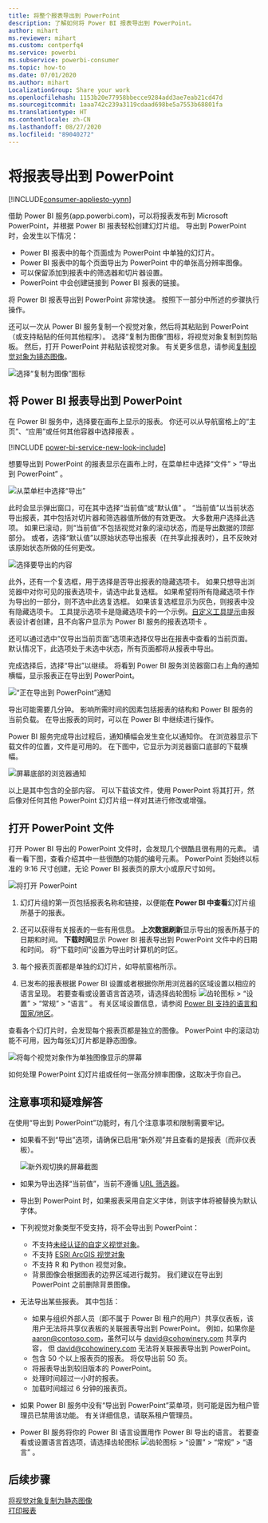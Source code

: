 ```yaml
---
title: 将整个报表导出到 PowerPoint
description: 了解如何将 Power BI 报表导出到 PowerPoint。
author: mihart
ms.reviewer: mihart
ms.custom: contperfq4
ms.service: powerbi
ms.subservice: powerbi-consumer
ms.topic: how-to
ms.date: 07/01/2020
ms.author: mihart
LocalizationGroup: Share your work
ms.openlocfilehash: 1153b20e77958bbecce9284add3ae7eab21cd47d
ms.sourcegitcommit: 1aaa742c239a3119cdaad698be5a7553b68801fa
ms.translationtype: HT
ms.contentlocale: zh-CN
ms.lasthandoff: 08/27/2020
ms.locfileid: "89040272"
---
```

# <a name="export-reports-to-powerpoint"></a>将报表导出到 PowerPoint

[!INCLUDE[consumer-appliesto-yynn](../includes/consumer-appliesto-yynn.md)]


借助 Power BI 服务(app.powerbi.com)，可以将报表发布到 Microsoft PowerPoint，并根据 Power BI 报表轻松创建幻灯片组。 导出到 PowerPoint 时，会发生以下情况：

* Power BI 报表中的每个页面成为 PowerPoint 中单独的幻灯片。
* Power BI 报表中的每个页面导出为 PowerPoint 中的单张高分辨率图像。
* 可以保留添加到报表中的筛选器和切片器设置。
* PowerPoint 中会创建链接到 Power BI 报表的链接。

将 Power BI 报表导出到 PowerPoint 非常快速。 按照下一部分中所述的步骤执行操作。

还可以一次从 Power BI 服务复制一个视觉对象，然后将其粘贴到 PowerPoint（或支持粘贴的任何其他程序）。 选择“复制为图像”图标，将视觉对象复制到剪贴板。 然后，打开 PowerPoint 并粘贴该视觉对象。 有关更多信息，请参阅[复制视觉对象为镜态图像](../visuals/power-bi-visualization-copy-paste.md)。

![选择“复制为图像”图标](media/end-user-powerpoint/power-bi-copy.png)

## <a name="export-your-power-bi-report-to-powerpoint"></a>将 Power BI 报表导出到 PowerPoint
在 Power BI 服务中，选择要在画布上显示的报表。 你还可以从导航窗格上的“主页”、“应用”或任何其他容器中选择报表 。

[!INCLUDE [power-bi-service-new-look-include](../includes/power-bi-service-new-look-include.md)]

想要导出到 PowerPoint 的报表显示在画布上时，在菜单栏中选择“文件” > “导出到 PowerPoint” 。

![从菜单栏中选择“导出”](media/end-user-powerpoint/power-bi-export.png)

此时会显示弹出窗口，可在其中选择“当前值”或“默认值” 。 “当前值”以当前状态导出报表，其中包括对切片器和筛选器值所做的有效更改。  大多数用户选择此选项。 如果已滚动，则“当前值”不包括视觉对象的滚动状态，而是导出数据的顶部部分。 或者，选择“默认值”以原始状态导出报表（在共享此报表时），且不反映对该原始状态所做的任何更改。

![选择要导出的内容](media/end-user-powerpoint/power-bi-current-values.png)
 
此外，还有一个复选框，用于选择是否导出报表的隐藏选项卡。 如果只想导出浏览器中对你可见的报表选项卡，请选中此复选框。 如果希望将所有隐藏选项卡作为导出的一部分，则不选中此选复选框。 如果该复选框显示为灰色，则报表中没有隐藏选项卡。 工具提示选项卡是隐藏选项卡的一个示例。[自定义工具提示](../create-reports/desktop-tooltips.md)由报表设计者创建，且不向客户显示为 Power BI 服务的报表选项卡 。 

还可以通过选中“仅导出当前页面”选项来选择仅导出在报表中查看的当前页面。  默认情况下，此选项处于未选中状态，所有页面都将从报表中导出。

完成选择后，选择“导出”以继续。 将看到 Power BI 服务浏览器窗口右上角的通知横幅，显示报表正在导出到 PowerPoint。 



![“正在导出到 PowerPoint”通知](media/end-user-powerpoint/power-bi-export-progress.png)

导出可能需要几分钟。 影响所需时间的因素包括报表的结构和 Power BI 服务的当前负载。 在导出报表的同时，可以在 Power BI 中继续进行操作。

Power BI 服务完成导出过程后，通知横幅会发生变化以通知你。 在浏览器显示下载文件的位置，文件是可用的。 在下图中，它显示为浏览器窗口底部的下载横幅。

![屏幕底部的浏览器通知](media/end-user-powerpoint/power-bi-browsers.png)

以上是其中包含的全部内容。 可以下载该文件，使用 PowerPoint 将其打开，然后像对任何其他 PowerPoint 幻灯片组一样对其进行修改或增强。

## <a name="open-the-powerpoint-file"></a>打开 PowerPoint 文件
打开 Power BI 导出的 PowerPoint 文件时，会发现几个很酷且很有用的元素。 请看一看下图，查看介绍其中一些很酷的功能的编号元素。 PowerPoint 页始终以标准的 9:16 尺寸创建，无论 Power BI 报表页的原大小或原尺寸如何。

![将打开 PowerPoint](media/end-user-powerpoint/power-bi-powerpoint-numbered.png)

1. 幻灯片组的第一页包括报表名称和链接，以便能**在 Power BI 中查看**幻灯片组所基于的报表。
2. 还可以获得有关报表的一些有用信息。 **上次数据刷新**显示导出的报表所基于的日期和时间。 **下载时间**显示 Power BI 报表导出到 PowerPoint 文件中的日期和时间。 将“下载时间”设置为导出时计算机的时区。


3. 每个报表页面都是单独的幻灯片，如导航窗格所示。 
4. 已发布的报表根据 Power BI 设置或者根据你所用浏览器的区域设置以相应的语言呈现。 若要查看或设置语言首选项，请选择齿轮图标 ![齿轮图标](media/end-user-powerpoint/power-bi-settings-icon.png) > “设置” > “常规” > “语言”  。 有关区域设置信息，请参阅 [Power BI 支持的语言和国家/地区](../fundamentals/supported-languages-countries-regions.md)。


查看各个幻灯片时，会发现每个报表页都是独立的图像。 PowerPoint 中的滚动功能不可用，因为每张幻灯片都是静态图像。

![将每个视觉对象作为单独图像显示的屏幕](media/end-user-powerpoint/power-bi-images.png)

如何处理 PowerPoint 幻灯片组或任何一张高分辨率图像，这取决于你自己。

## <a name="considerations-and-troubleshooting"></a>注意事项和疑难解答
在使用“导出到 PowerPoint”功能时，有几个注意事项和限制需要牢记。
 

* 如果看不到“导出”选项，请确保已启用“新外观”并且查看的是报表（而非仪表板）。

    ![新外观切换的屏幕截图](media/end-user-powerpoint/power-bi-new-look.png)

* 如果为导出选择“当前值”，当前不遵循 [URL 筛选器](../collaborate-share/service-url-filters.md)。

* 导出到 PowerPoint 时，如果报表采用自定义字体，则该字体将被替换为默认字体。

* 下列视觉对象类型不受支持，将不会导出到 PowerPoint：
   - 不支持[未经认证的自定义视觉对象](../developer/visuals/power-bi-custom-visuals-certified.md)。 
   - 不支持 [ESRI ArcGIS 视觉对象](../visuals/power-bi-visualizations-arcgis.md)
   - 不支持 R 和 Python 视觉对象。
   - 背景图像会根据图表的边界区域进行裁剪。 我们建议在导出到 PowerPoint 之前删除背景图像。

* 无法导出某些报表。 其中包括：
    - 如果与组织外部人员（即不属于 Power BI 租户的用户）共享仪表板，该用户无法将共享仪表板的关联报表导出到 PowerPoint。 例如，如果你是 aaron@contoso.com，虽然可以与 david@cohowinery.com 共享内容， 但 david@cohowinery.com 无法将关联报表导出到 PowerPoint。
    - 包含 50 个以上报表页的报表。 将仅导出前 50 页。
    - 将报表导出到较旧版本的 PowerPoint。
    - 处理时间超过一小时的报表。 
    - 加载时间超过 6 分钟的报表页。 

* 如果 Power BI 服务中没有“导出到 PowerPoint”菜单项，则可能是因为租户管理员已禁用该功能。 有关详细信息，请联系租户管理员。
* Power BI 服务将你的 Power BI 语言设置用作 Power BI 导出的语言。 若要查看或设置语言首选项，请选择齿轮图标 ![齿轮图标](media/end-user-powerpoint/power-bi-settings-icon.png) > “设置” > “常规” > “语言”  。



## <a name="next-steps"></a>后续步骤
[将视觉对象复制为静态图像](../visuals/power-bi-visualization-copy-paste.md)    
[打印报表](end-user-print.md)

